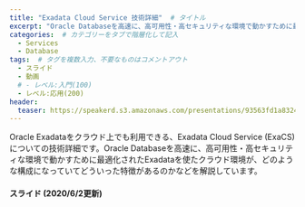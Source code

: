 ```yaml
---
title: "Exadata Cloud Service 技術詳細"  # タイトル
excerpt: "Oracle Databaseを高速に、高可用性・高セキュリティな環境で動かすために最適化されたExadataを使たクラウド環境が、どのような構成になっていてどういった特徴があるのかなどを解説しています"
categories:  # カテゴリーをタブで階層化して記入
  - Services
  - Database
tags:  # タグを複数入力、不要なものはコメントアウト
  - スライド
  - 動画
  # - レベル:入門(100)
  - レベル:応用(200)
header:
  teaser: https://speakerd.s3.amazonaws.com/presentations/93563fd1a83240e082d52b9b3c5b81f2/slide_0.jpg
---
```


Oracle Exadataをクラウド上でも利用できる、Exadata Cloud Service (ExaCS) についての技術詳細です。Oracle Databaseを高速に、高可用性・高セキュリティな環境で動かすために最適化されたExadataを使たクラウド環境が、どのような構成になっていてどういった特徴があるのかなどを解説しています。


#### スライド (2020/6/2更新)  <!-- 更新日を最新に変更 -->

<div style="max-width:768px">

<!-- Speakerdeckから Embeded リンクを取得して貼り付け (ここから) -->
<script async class="speakerdeck-embed" data-id="93563fd1a83240e082d52b9b3c5b81f2" data-ratio="1.77777777777778" src="//speakerdeck.com/assets/embed.js"></script>
<!-- Speakerdeckから Embeded リンクを取得して貼り付け (ここまで) -->

</div>
